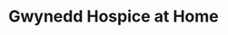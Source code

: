---
title: "Gwynedd Hospice at Home"
url: /porthaethwy-menai-bridge/gwynedd-hospice-at-home/
shop: charity
---